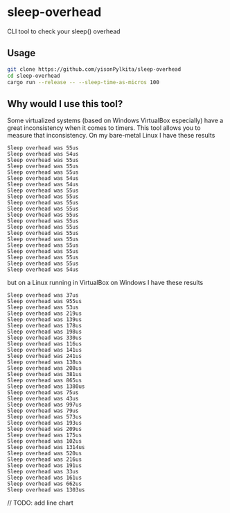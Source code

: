 # sleep-overhead
CLI tool to check your sleep() overhead

## Usage
```bash
git clone https://github.com/yisonPylkita/sleep-overhead
cd sleep-overhead
cargo run --release -- --sleep-time-as-micros 100
```

## Why would I use this tool?
Some virtualized systems (based on Windows VirtualBox especially) have a great inconsistency when it comes to timers. This tool allows you to measure that inconsistency.
On my bare-metal Linux I have these results
```
Sleep overhead was 55us
Sleep overhead was 54us
Sleep overhead was 55us
Sleep overhead was 55us
Sleep overhead was 55us
Sleep overhead was 54us
Sleep overhead was 54us
Sleep overhead was 55us
Sleep overhead was 55us
Sleep overhead was 55us
Sleep overhead was 55us
Sleep overhead was 55us
Sleep overhead was 55us
Sleep overhead was 55us
Sleep overhead was 55us
Sleep overhead was 55us
Sleep overhead was 55us
Sleep overhead was 55us
Sleep overhead was 55us
Sleep overhead was 55us
Sleep overhead was 54us
```

but on a Linux running in VirtualBox on Windows I have these results
```
Sleep overhead was 37us
Sleep overhead was 955us
Sleep overhead was 53us
Sleep overhead was 219us
Sleep overhead was 139us
Sleep overhead was 178us
Sleep overhead was 198us
Sleep overhead was 330us
Sleep overhead was 116us
Sleep overhead was 141us
Sleep overhead was 241us
Sleep overhead was 138us
Sleep overhead was 208us
Sleep overhead was 381us
Sleep overhead was 865us
Sleep overhead was 1380us
Sleep overhead was 75us
Sleep overhead was 43us
Sleep overhead was 997us
Sleep overhead was 79us
Sleep overhead was 573us
Sleep overhead was 193us
Sleep overhead was 209us
Sleep overhead was 175us
Sleep overhead was 102us
Sleep overhead was 1314us
Sleep overhead was 520us
Sleep overhead was 216us
Sleep overhead was 191us
Sleep overhead was 33us
Sleep overhead was 161us
Sleep overhead was 662us
Sleep overhead was 1303us
```


// TODO: add line chart
